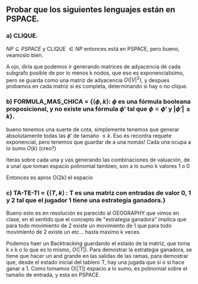 ## Probar que los siguientes lenguajes están en PSPACE.

### a) CLIQUE.
$NP \subseteq PSPACE$ y CLIQUE $\in NP$ entonces está en PSPACE, pero bueno, veamoslo bien.

A ojo, diría que podemos ir generando matrices de adyacencia de cada subgrafo posible de por lo menos k nodos, que eso es exponencialisimo, pero se guarda como una matriz de adyacencia $O(|V|^2)$, y despues probamos en cada matriz si es completa, determinando si hay o no clique.

### b) FORMULA_MAS_CHICA = {$\langle\phi, k\rangle$: $\phi$ es una fórmula booleana proposicional, y no existe una fórmula $\phi'$ tal que $\phi ≡ \phi'$ y $|\phi'| ≤ k$}.

bueno tenemos una suerte de cota, simplemente tenemos que generar absolutamente todas las $\phi'$ de tamaño $\leq k$. Eso es recontra requete exponencial, pero tenemos que guardar de a una nomás! Cada una ocupa a lo sumo $O(k)$ (creo?)

Iteras sobre cada una y vas generando las combinaciones de valuación, de a una! que toman espacio polinomial tambien, son a lo sumo k valores 1 o 0

Entonces es aprox O(2k) el espacio

### c) TA-TE-TI = {$\langle T, k\rangle$ : T es una matriz con entradas de valor 0, 1 y 2 tal que el jugador 1 tiene una estrategia ganadora.}

Bueno esto es en resolución es parecido al GEOGRAPHY que vimos en clase, en el sentido que el concepto de "estrategia ganadora" implica que para todo movimiento de 2 existe un movimiento de 1 que para todo movimiento de 2 existe un etc... hasta maximo k veces.

Podemos haer un Backtracking guardando el estado de la matriz, que toma k x k o lo que es lo mismo, $O(|T|)$. Para demostrar la estrategia ganadora, se tiene que hacer un and grande en las salidas de las ramas, para demostrar que, desde el estado inicial del tablero T, hay una jugada que si o si hace ganar a 1. Como tomamos O(|T|) espacio a lo sumo, es polinomial sobre el tamaño de entrada, y esta en PSPACE.
